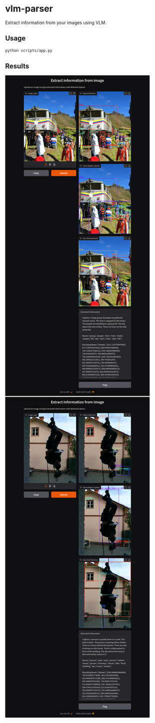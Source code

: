# vlm-parser
Extract information from your images using VLM.

## Usage

```bash
python scripts/app.py
```


## Results

![Results](./assets/result.png)
![Results](./assets/result_1.png)
